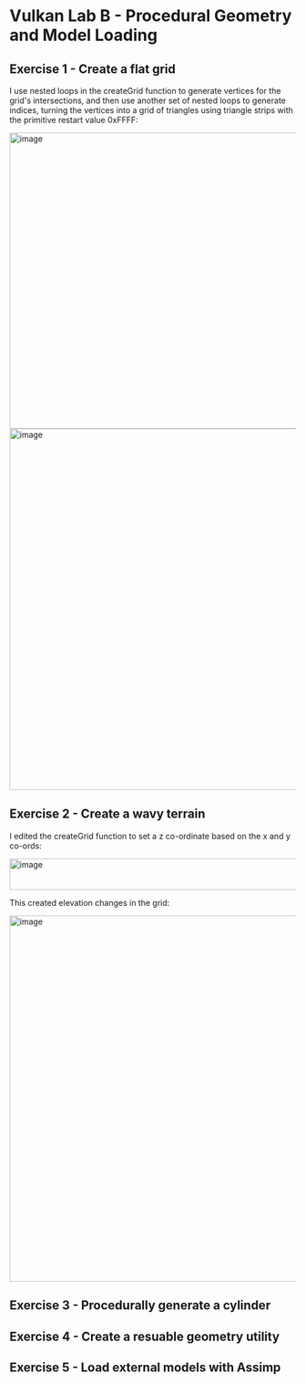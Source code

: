 # Vulkan Lab B - Procedural Geometry and Model Loading

## Exercise 1 - Create a flat grid

I use nested loops in the createGrid function to generate vertices for the grid's intersections, and then use another set of nested loops to generate indices, turning the vertices into a grid of triangles using triangle strips with the primitive restart value 0xFFFF:

<img width="1155" height="519" alt="image" src="https://github.com/user-attachments/assets/d7027553-dacf-436a-8279-fcbfdf3517a7" />

<img width="804" height="634" alt="image" src="https://github.com/user-attachments/assets/5c1e6e7d-b2a3-4d27-92b9-3eb0b9f0247f" />

## Exercise 2 - Create a wavy terrain

I edited the createGrid function to set a z co-ordinate based on the x and y co-ords:

<img width="819" height="55" alt="image" src="https://github.com/user-attachments/assets/b17734da-4f6f-4a6c-9066-84e242657d5d" />

This created elevation changes in the grid:

<img width="806" height="642" alt="image" src="https://github.com/user-attachments/assets/058b4a89-50bc-48f1-88fd-8289fccdcc1e" />

## Exercise 3 - Procedurally generate a cylinder



## Exercise 4 - Create a resuable geometry utility


## Exercise 5 - Load external models with Assimp
